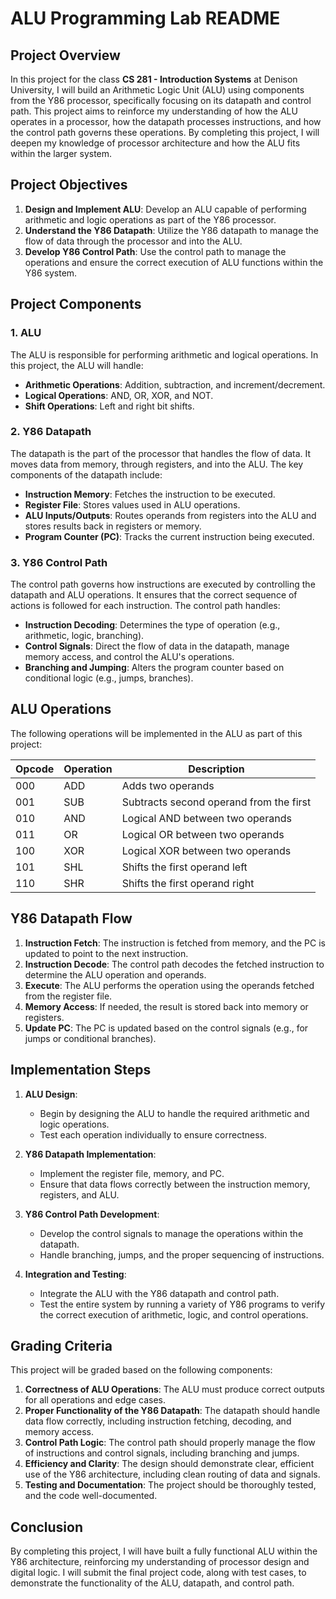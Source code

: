 # ALU Programming Lab README

## Project Overview

In this project for the class **CS 281 - Introduction Systems** at Denison University, I will build an Arithmetic Logic Unit (ALU) using components from the Y86 processor, specifically focusing on its datapath and control path. This project aims to reinforce my understanding of how the ALU operates in a processor, how the datapath processes instructions, and how the control path governs these operations. By completing this project, I will deepen my knowledge of processor architecture and how the ALU fits within the larger system.

## Project Objectives

1. **Design and Implement ALU**: Develop an ALU capable of performing arithmetic and logic operations as part of the Y86 processor.
2. **Understand the Y86 Datapath**: Utilize the Y86 datapath to manage the flow of data through the processor and into the ALU.
3. **Develop Y86 Control Path**: Use the control path to manage the operations and ensure the correct execution of ALU functions within the Y86 system.

## Project Components

### 1. ALU

The ALU is responsible for performing arithmetic and logical operations. In this project, the ALU will handle:

- **Arithmetic Operations**: Addition, subtraction, and increment/decrement.
- **Logical Operations**: AND, OR, XOR, and NOT.
- **Shift Operations**: Left and right bit shifts.

### 2. Y86 Datapath

The datapath is the part of the processor that handles the flow of data. It moves data from memory, through registers, and into the ALU. The key components of the datapath include:

- **Instruction Memory**: Fetches the instruction to be executed.
- **Register File**: Stores values used in ALU operations.
- **ALU Inputs/Outputs**: Routes operands from registers into the ALU and stores results back in registers or memory.
- **Program Counter (PC)**: Tracks the current instruction being executed.

### 3. Y86 Control Path

The control path governs how instructions are executed by controlling the datapath and ALU operations. It ensures that the correct sequence of actions is followed for each instruction. The control path handles:

- **Instruction Decoding**: Determines the type of operation (e.g., arithmetic, logic, branching).
- **Control Signals**: Direct the flow of data in the datapath, manage memory access, and control the ALU's operations.
- **Branching and Jumping**: Alters the program counter based on conditional logic (e.g., jumps, branches).

## ALU Operations

The following operations will be implemented in the ALU as part of this project:

| Opcode | Operation        | Description                                     |
|--------|------------------|-------------------------------------------------|
| 000    | ADD               | Adds two operands                              |
| 001    | SUB               | Subtracts second operand from the first         |
| 010    | AND               | Logical AND between two operands               |
| 011    | OR                | Logical OR between two operands                |
| 100    | XOR               | Logical XOR between two operands               |
| 101    | SHL               | Shifts the first operand left                  |
| 110    | SHR               | Shifts the first operand right                 |

## Y86 Datapath Flow

1. **Instruction Fetch**: The instruction is fetched from memory, and the PC is updated to point to the next instruction.
2. **Instruction Decode**: The control path decodes the fetched instruction to determine the ALU operation and operands.
3. **Execute**: The ALU performs the operation using the operands fetched from the register file.
4. **Memory Access**: If needed, the result is stored back into memory or registers.
5. **Update PC**: The PC is updated based on the control signals (e.g., for jumps or conditional branches).

## Implementation Steps

1. **ALU Design**:
   - Begin by designing the ALU to handle the required arithmetic and logic operations.
   - Test each operation individually to ensure correctness.

2. **Y86 Datapath Implementation**:
   - Implement the register file, memory, and PC.
   - Ensure that data flows correctly between the instruction memory, registers, and ALU.

3. **Y86 Control Path Development**:
   - Develop the control signals to manage the operations within the datapath.
   - Handle branching, jumps, and the proper sequencing of instructions.

4. **Integration and Testing**:
   - Integrate the ALU with the Y86 datapath and control path.
   - Test the entire system by running a variety of Y86 programs to verify the correct execution of arithmetic, logic, and control operations.

## Grading Criteria

This project will be graded based on the following components:

1. **Correctness of ALU Operations**: The ALU must produce correct outputs for all operations and edge cases.
2. **Proper Functionality of the Y86 Datapath**: The datapath should handle data flow correctly, including instruction fetching, decoding, and memory access.
3. **Control Path Logic**: The control path should properly manage the flow of instructions and control signals, including branching and jumps.
4. **Efficiency and Clarity**: The design should demonstrate clear, efficient use of the Y86 architecture, including clean routing of data and signals.
5. **Testing and Documentation**: The project should be thoroughly tested, and the code well-documented.

## Conclusion

By completing this project, I will have built a fully functional ALU within the Y86 architecture, reinforcing my understanding of processor design and digital logic. I will submit the final project code, along with test cases, to demonstrate the functionality of the ALU, datapath, and control path.

